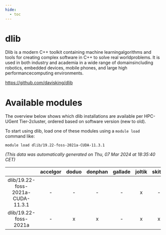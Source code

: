```yaml
---
hide:
  - toc
---
```


dlib
====


Dlib is a modern C++ toolkit containing machine learningalgorithms and tools for creating complex software in C++ to solve real worldproblems. It is used in both industry and academia in a wide range of domainsincluding robotics, embedded devices, mobile phones, and large high performancecomputing environments.

https://github.com/davisking/dlib
# Available modules


The overview below shows which dlib installations are available per HPC-UGent Tier-2cluster, ordered based on software version (new to old).

To start using dlib, load one of these modules using a `module load` command like:

```shell
module load dlib/19.22-foss-2021a-CUDA-11.3.1
```

*(This data was automatically generated on Thu, 07 Mar 2024 at 18:35:40 CET)*  

| |accelgor|doduo|donphan|gallade|joltik|skitty|
| :---: | :---: | :---: | :---: | :---: | :---: | :---: |
|dlib/19.22-foss-2021a-CUDA-11.3.1|-|-|-|-|x|-|
|dlib/19.22-foss-2021a|-|x|x|-|x|x|
